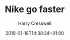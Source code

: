 ---
title: "Nike go faster"
date: 2019-01-18T14:38:24+01:00
author: Harry Cresswell
draft: false
image_alt: "Nike go faster"
image_ratio: "landscape"
layout: lightbox
tags:
 - BW
 - Logo
---